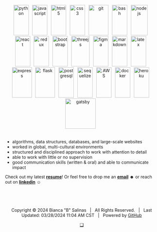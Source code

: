 <div align="center" justify-content="space-between">
      <div>
        <img src="https://cdn.jsdelivr.net/gh/devicons/devicon/icons/python/python-original-wordmark.svg" height="100" width="50" alt="python" /> &nbsp;
        <img src="https://cdn.jsdelivr.net/gh/devicons/devicon/icons/javascript/javascript-original.svg" height="100" width="50" alt="javascript" /> &nbsp;
        <img src="https://cdn.jsdelivr.net/gh/devicons/devicon/icons/html5/html5-original-wordmark.svg" height="100" width="50" alt="html5" /> &nbsp;
        <img src="https://cdn.jsdelivr.net/gh/devicons/devicon/icons/css3/css3-original-wordmark.svg" height="100" width="50" alt="css3" /> &nbsp;
        <img src="https://cdn.jsdelivr.net/gh/devicons/devicon/icons/git/git-original-wordmark.svg" height="100" width="65" alt="git" /> &nbsp;
        <img src="https://cdn.jsdelivr.net/gh/devicons/devicon/icons/bash/bash-original.svg" height="100" width="50" alt="bash" /> &nbsp;
        <img src="https://cdn.jsdelivr.net/gh/devicons/devicon/icons/nodejs/nodejs-original-wordmark.svg" height="100" width="55" alt="nodejs" /> &nbsp;
      </div>
      <div>
        <img src="https://cdn.jsdelivr.net/gh/devicons/devicon/icons/react/react-original.svg" height="100" width="50" alt="react" /> &nbsp;
        <img src="https://cdn.jsdelivr.net/gh/devicons/devicon@latest/icons/redux/redux-original.svg" height="100" width="50" alt="redux" /> &nbsp;
        <img src="https://cdn.jsdelivr.net/gh/devicons/devicon/icons/bootstrap/bootstrap-original-wordmark.svg" height="100" width="50" alt="bootstrap" /> &nbsp;
        <img src="https://cdn.jsdelivr.net/gh/devicons/devicon/icons/threejs/threejs-original-wordmark.svg" height="100" width="60" alt="threejs" /> &nbsp;
        <img src="https://cdn.jsdelivr.net/gh/devicons/devicon/icons/figma/figma-original.svg" height="100" width="50" alt="figma" /> &nbsp;
        <img src="https://cdn.jsdelivr.net/gh/devicons/devicon/icons/markdown/markdown-original.svg" height="100" width="50" alt="markdown" /> &nbsp;   
        <img src="https://cdn.jsdelivr.net/gh/devicons/devicon/icons/latex/latex-original.svg" height="100" width="50" alt="latex" /> &nbsp;
      </div>
      <div>
        <img src="https://cdn.jsdelivr.net/gh/devicons/devicon@latest/icons/express/express-original-wordmark.svg" height="100" width="65" alt="express" /> &nbsp;
        <img src="https://cdn.jsdelivr.net/gh/devicons/devicon@latest/icons/flask/flask-original-wordmark.svg" height="100" width="65" alt="flask" /> &nbsp;
        <img src="https://cdn.jsdelivr.net/gh/devicons/devicon/icons/postgresql/postgresql-original-wordmark.svg" height="100" width="50" alt="postgresql" /> &nbsp;  
        <img src="https://cdn.jsdelivr.net/gh/devicons/devicon@latest/icons/sequelize/sequelize-original.svg" height="100" width="50" alt="sequelize" /> &nbsp; 
        <img src="https://cdn.jsdelivr.net/gh/devicons/devicon/icons/amazonwebservices/amazonwebservices-original-wordmark.svg" height="100" width="50" alt="AWS" /> &nbsp;
        <img src="https://cdn.jsdelivr.net/gh/devicons/devicon/icons/docker/docker-original-wordmark.svg" height="100" width="50" alt="docker" /> &nbsp;
        <img src="https://cdn.jsdelivr.net/gh/devicons/devicon/icons/heroku/heroku-original-wordmark.svg" height="100" width="50" alt="heroku" /> &nbsp;
        <img src="https://cdn.jsdelivr.net/gh/devicons/devicon/icons/gatsby/gatsby-original-wordmark.svg" height="100" width="100" alt="gatsby" /> &nbsp;
      </div>
    </div>

<br />

- algorithms, data structures, databases, and large-scale websites
- worked in global, multi-cultural environments
- structured and disciplined approach to work with attention to detail
- able to work with little or no supervision
- good communication skills (written & oral) and able to communicate impact

Check out my latest <a href="/2024-03-Salinas-FSSE-Resume.pdf" target="_blank"><b>resume</b></a>! Or feel free to drop me an [**email**](mailto:b.salinas397@gmail.com) ☻ or reach out on [**linkedin**](https://www.linkedin.com/in/b-salinas/) ☺︎

<br />

<footer>
  <p align="center"> </p>
  <p align="center"> </p>
  <br />
  <p align="center"> Copyright ©️ 2024 Bianca "B" Salinas &nbsp; | &nbsp; All Rights Reserved. &nbsp; | &nbsp; Last Updated: 03/28/2024 11:04 AM CST &nbsp; | &nbsp; Powered by <a href="https://github.com/">GitHub</a> </p>
  <p align="center"> <a href="https://github.com/B-Salinas/QUBE"> ❑ </a> </p>
</footer>








<!--
- 10 years of mathematics
- 4 years of full-stack software development
- 2 years of quality assurance
- 1.5 years of blockchain development

# About Me

I'm known to many as simply "B", a childhood nickname that has stuck throughout my professional career.

I graduated from St. Edward's University with a B.S. in Mathematics. While I was not the greatest student in school (take a look at my [transcripts](/2019-05-Salinas-UnofficialTranscript.pdf)), I'm excited to finally understand math and its many applications in the software world.

I was a research and teaching assistant throughout college and spent my summers working for [BEAM](https://www.beammath.org/). After graduating, I worked with Travis County in Austin, TX as COVID-19 quickly shut down the world. Like many, I re-evaluated. Thankfully, I had the insight to look into software engineering bootcamps my senior year. I ended up academically failing out of [App Academy](https://www.appacademy.io/) on week 24 of 24, I took 10 months to get through the program. 

> These were my projects:
> + 1st Group Project: [Veni, Vidi, Voravi](https://github.com/rsdimatulac/Veni-Vidi-Voravi) with [S.S.](https://github.com/ssmall1), [R.D.](https://github.com/rsdimatulac), and [D.K.](https://github.com/hye-kim)
> + 1st Solo Project: [SoundTrack](https://github.com/B-Salinas/SoundTrack)
> + 2nd Group Project: [thrifTEE](https://github.com/vmeduri1/thrifTEE) with [V.M.](https://github.com/vmeduri1), [J.C.](https://github.com/Jc-008), and [N.O.](https://github.com/natoh19)
> + Final/Capstone Solo Project: [YGO Duel Academy Deck Builder](https://github.com/B-Salinas/YGO-Duel-Academy-Deck-Builder)

I learned _quite_ a lot during my time ☻

Since then, I've held jobs in:
+ Insurance
+ Finances + Wealth Management
+ Real Estate
+ Start Ups
+ Big Tech Companies
+ Food Industry
+ Customer Service

Here's a short run down of my latest positions.

| Year | Job Title | Company | Location | 
|------|-----------|---------|----------|
| **2024** | Web Developer | Manhattan Beach Advisors | Austin, TX (Remote) |
| **2024** | Front Desk Associate | Gold's Gym | Edinburg, TX |
| 2023 | Cashier | Bahn Mi Galang | Austin, TX |
| 2023 | Cashier | H-Mart | Austin, TX |
| 2023 | QA Analyst I | TEKSystems (Meta) | Austin, TX (Hybrid) |
| 2022 | Dishwasher | H-Mart | Austin, TX |
| 2022 | Quality Assurance Engineer | Ender | Austin, TX (Hybrid) |
| 2022 | Software Engineer in Test | Capgemini (Allianz Insurance) | Edinburg, TX (Remote) | 
| 2022 | Front Desk Associate | Gold's Gym | Edinburg, TX |
| 2022 | Sorter | Bodego Jackson | Edinburg, TX |

> I was hit with both the 2022 and 2023 Layoffs in Tech. That really shook my spirit for a minute.

I'm grateful for every job I've held and what each position has taught me! ☺︎
-->
